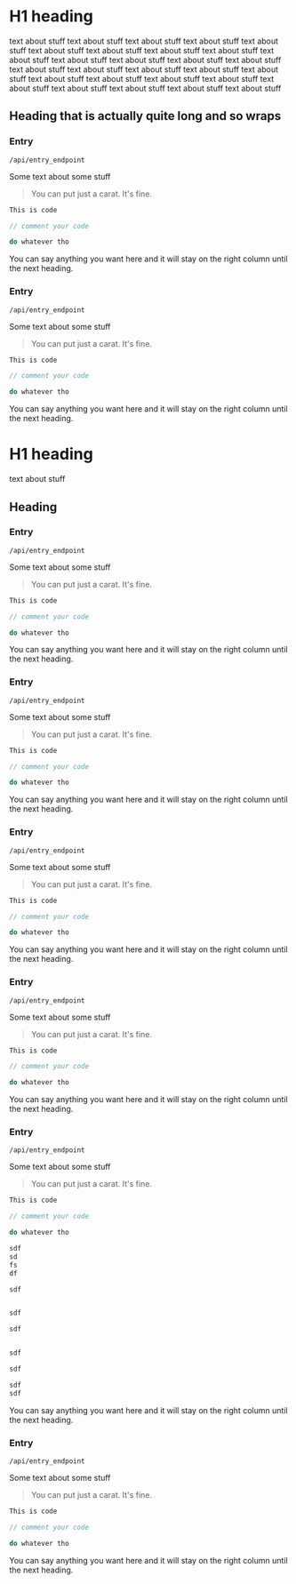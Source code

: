 # H1 heading

text about stuff text about stuff text about stuff text about stuff text about stuff text about stuff text about stuff text about stuff text about stuff text about stuff text about stuff text about stuff text about stuff text about stuff text about stuff text about stuff text about stuff text about stuff text about stuff text about stuff text about stuff text about stuff text about stuff text about stuff text about stuff text about stuff text about stuff text about stuff 

## Heading that is actually quite long and so wraps



### Entry

`/api/entry_endpoint`

Some text about some stuff


> You can put just a carat. It's fine.

```javascript
This is code

// comment your code

do whatever tho

```

You can say anything you want here and it will stay on the right column until the next heading.


### Entry

`/api/entry_endpoint`

Some text about some stuff


> You can put just a carat. It's fine.

```javascript
This is code

// comment your code

do whatever tho

```

You can say anything you want here and it will stay on the right column until the next heading.



# H1 heading

text about stuff

## Heading



### Entry

`/api/entry_endpoint`

Some text about some stuff


> You can put just a carat. It's fine.

```javascript
This is code

// comment your code

do whatever tho

```

You can say anything you want here and it will stay on the right column until the next heading.



### Entry

`/api/entry_endpoint`

Some text about some stuff


> You can put just a carat. It's fine.

```javascript
This is code

// comment your code

do whatever tho

```

You can say anything you want here and it will stay on the right column until the next heading.



### Entry

`/api/entry_endpoint`

Some text about some stuff


> You can put just a carat. It's fine.

```javascript
This is code

// comment your code

do whatever tho

```

You can say anything you want here and it will stay on the right column until the next heading.



### Entry

`/api/entry_endpoint`

Some text about some stuff


> You can put just a carat. It's fine.

```javascript
This is code

// comment your code

do whatever tho

```

You can say anything you want here and it will stay on the right column until the next heading.



### Entry

`/api/entry_endpoint`

Some text about some stuff


> You can put just a carat. It's fine.

```javascript
This is code

// comment your code

do whatever tho

sdf
sd
fs
df

sdf


sdf

sdf


sdf

sdf

sdf
sdf

```

You can say anything you want here and it will stay on the right column until the next heading.



### Entry

`/api/entry_endpoint`

Some text about some stuff


> You can put just a carat. It's fine.

```javascript
This is code

// comment your code

do whatever tho

```

You can say anything you want here and it will stay on the right column until the next heading.

